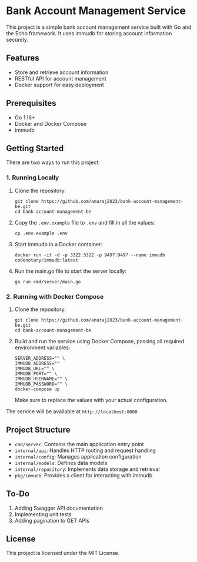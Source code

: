 # Bank Account Management Service

This project is a simple bank account management service built with Go and the Echo framework. It uses immudb for storing account information securely.

## Features

- Store and retrieve account information
- RESTful API for account management
- Docker support for easy deployment

## Prerequisites

- Go 1.16+
- Docker and Docker Compose
- immudb

## Getting Started

There are two ways to run this project:

### 1. Running Locally

1. Clone the repository:
   ```
   git clone https://github.com/anuraj2023/bank-account-management-be.git
   cd bank-account-management-be
   ```

2. Copy the `.env.example` file to `.env` and fill in all the values:
   ```
   cp .env.example .env
   ```

3. Start immudb in a Docker container:
   ```
   docker run -it -d -p 3322:3322 -p 9497:9497 --name immudb codenotary/immudb:latest
   ```

4. Run the main.go file to start the server locally:
   ```
   go run cmd/server/main.go
   ```

### 2. Running with Docker Compose

1. Clone the repository:
   ```
   git clone https://github.com/anuraj2023/bank-account-management-be.git
   cd bank-account-management-be
   ```

2. Build and run the service using Docker Compose, passing all required environment variables:
   ```
   SERVER_ADDRESS="" \
   IMMUDB_ADDRESS=""
   IMMUDB_URL="" \
   IMMUDB_PORT="" \
   IMMUDB_USERNAME="" \
   IMMUDB_PASSWORD="" \
   docker-compose up
   ```
   Make sure to replace the values with your actual configuration.

The service will be available at `http://localhost:8080`

## Project Structure

- `cmd/server`: Contains the main application entry point
- `internal/api`: Handles HTTP routing and request handling
- `internal/config`: Manages application configuration
- `internal/models`: Defines data models
- `internal/repository`: Implements data storage and retrieval
- `pkg/immudb`: Provides a client for interacting with immudb

## To-Do

1. Adding Swagger API documentation
2. Implementing unit tests
3. Adding pagination to GET APIs

## License

This project is licensed under the MIT License.